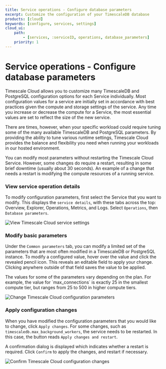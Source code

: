 ```yaml
---
title: Service operations - Configure database parameters
excerpt: Customize the configuration of your TimescaleDB database
products: [cloud]
keywords: [configure, services, settings]
cloud_ui:
    path:
        - [services, :serviceID, operations, database_parameters]
    priority: 1
---
```


# Service operations - Configure database parameters

Timescale Cloud allows you to customize many TimescaleDB and PostgreSQL
configuration options for each Service individually. Most configuration values
for a service are initially set in accordance with best practices given the
compute and storage settings of the service. Any time you increase or decrease
the compute for a Service, the most essential values are set to reflect the size
of the new service.

There are times, however, when your specific workload could require tuning some
of the many available TimescaleDB and PostgreSQL parameters. By providing the
ability to tune various runtime settings, Timescale Cloud provides the balance
and flexibility you need when running your workloads in our hosted environment.

<Highlight type="warning">
You can modify most parameters without restarting the Timescale Cloud Service.
However, some changes do require a restart, resulting in some brief downtime
(usually about 30 seconds). An example of a change that needs a restart is modifying
the compute resources of a running service.
</Highlight>

### View service operation details

To modify configuration parameters, first select the Service that you want to
modify. This displays the `service details`, with these tabs across the top:
Overview, Explorer, Operations, Metrics, and Logs. Select `Operations`, then
`Database parameters`.

<img class="main-content__illustration"
src="https://s3.amazonaws.com/assets.timescale.com/docs/images/tsc-settings.png"
alt="View Timescale Cloud service settings"/>

### Modify basic parameters

Under the `Common parameters` tab, you can modify a limited set of the
parameters that are most often modified in a TimescaleDB or PostgreSQL instance.
To modify a configured value, hover over the value and click the revealed pencil
icon. This reveals an editable field to apply your change. Clicking anywhere
outside of that field saves the value to be applied.

<Highlight type="note">
The values for some of the parameters vary depending on the plan. For example,
the value for `max_connections` is exactly 25 in the smallest compute tier, but
ranges from 25 to 500 in higher compute tiers.
</Highlight>

<img class="main-content__illustration"
src="https://s3.amazonaws.com/assets.timescale.com/docs/images/tsc-settings-change.png"
alt="Change Timescale Cloud configuration parameters"/>

### Apply configuration changes

When you have modified the configuration parameters that you would like to
change, click `Apply changes`. For some changes, such as
`timescaledb.max_background_workers`, the service needs to be restarted. In this
case, the button reads `Apply changes and restart`.

A confirmation dialog is displayed which indicates whether a restart is
required. Click `Confirm` to apply the changes, and restart if necessary.

<img class="main-content__illustration"
src="https://s3.amazonaws.com/assets.timescale.com/docs/images/tsc-settings-confirm.png"
alt="Confirm Timescale Cloud configuration changes"/>
